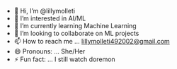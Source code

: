 - 👋 Hi, I’m @lillymolleti
- 👀 I’m interested in AI/ML
- 🌱 I’m currently learning Machine Learning
- 💞️ I’m looking to collaborate on ML projects
- 📫 How to reach me ... lillymolleti492002@gmail.com
- 😄 Pronouns: ... She/Her
- ⚡ Fun fact: ... I still watch doremon

<!---
lillymolleti/lillymolleti is a ✨ special ✨ repository because its `README.md` (this file) appears on your GitHub profile.
You can click the Preview link to take a look at your changes.
--->
